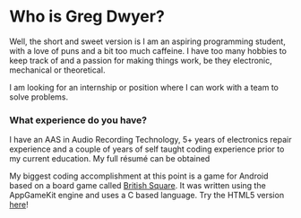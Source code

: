 # Who is Greg Dwyer?

Well, the short and sweet version is I am an aspiring programming student, with a love of puns and a bit too much caffeine.
I have too many hobbies to keep track of and a passion for making things work, be they electronic, mechanical or theoretical.

I am looking for an internship or position where I can work with a team to solve problems.

### What experience do you have?
I have an AAS in Audio Recording Technology, 5+ years of electronics repair experience and a couple of years of self taught coding experience prior to my current education. My full résumé can be obtained 

My biggest coding accomplishment at this point is a game for Android based on a board game called [British Square](https://play.google.com/store/apps/details?id=firstfrontiergames.britishsquare.apk). It was written using the AppGameKit engine and uses a C based language. Try the HTML5 version [here](/HTML5/British_Squares.html)!

